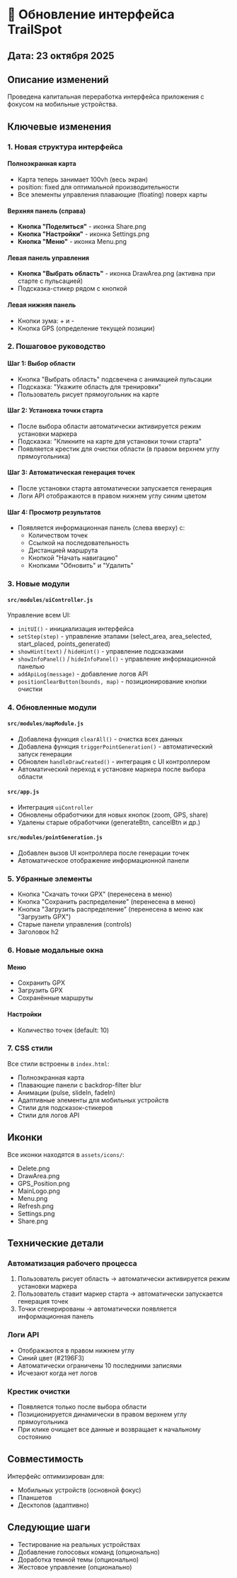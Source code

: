 # 🎨 Обновление интерфейса TrailSpot

## Дата: 23 октября 2025

## Описание изменений

Проведена капитальная переработка интерфейса приложения с фокусом на мобильные устройства.

## Ключевые изменения

### 1. Новая структура интерфейса

#### Полноэкранная карта
- Карта теперь занимает 100vh (весь экран)
- position: fixed для оптимальной производительности
- Все элементы управления плавающие (floating) поверх карты

#### Верхняя панель (справа)
- **Кнопка "Поделиться"** - иконка Share.png
- **Кнопка "Настройки"** - иконка Settings.png
- **Кнопка "Меню"** - иконка Menu.png

#### Левая панель управления
- **Кнопка "Выбрать область"** - иконка DrawArea.png (активна при старте с пульсацией)
- Подсказка-стикер рядом с кнопкой

#### Левая нижняя панель
- Кнопки зума: + и -
- Кнопка GPS (определение текущей позиции)

### 2. Пошаговое руководство

#### Шаг 1: Выбор области
- Кнопка "Выбрать область" подсвечена с анимацией пульсации
- Подсказка: "Укажите область для тренировки"
- Пользователь рисует прямоугольник на карте

#### Шаг 2: Установка точки старта
- После выбора области автоматически активируется режим установки маркера
- Подсказка: "Кликните на карте для установки точки старта"
- Появляется крестик для очистки области (в правом верхнем углу прямоугольника)

#### Шаг 3: Автоматическая генерация точек
- После установки старта автоматически запускается генерация
- Логи API отображаются в правом нижнем углу синим цветом

#### Шаг 4: Просмотр результатов
- Появляется информационная панель (слева вверху) с:
  - Количеством точек
  - Ссылкой на последовательность
  - Дистанцией маршрута
  - Кнопкой "Начать навигацию"
  - Кнопками "Обновить" и "Удалить"

### 3. Новые модули

#### `src/modules/uiController.js`
Управление всем UI:
- `initUI()` - инициализация интерфейса
- `setStep(step)` - управление этапами (select_area, area_selected, start_placed, points_generated)
- `showHint(text)` / `hideHint()` - управление подсказками
- `showInfoPanel()` / `hideInfoPanel()` - управление информационной панелью
- `addApiLog(message)` - добавление логов API
- `positionClearButton(bounds, map)` - позиционирование кнопки очистки

### 4. Обновленные модули

#### `src/modules/mapModule.js`
- Добавлена функция `clearAll()` - очистка всех данных
- Добавлена функция `triggerPointGeneration()` - автоматический запуск генерации
- Обновлен `handleDrawCreated()` - интеграция с UI контроллером
- Автоматический переход к установке маркера после выбора области

#### `src/app.js`
- Интеграция `uiController`
- Обновлены обработчики для новых кнопок (zoom, GPS, share)
- Удалены старые обработчики (generateBtn, cancelBtn и др.)

#### `src/modules/pointGeneration.js`
- Добавлен вызов UI контроллера после генерации точек
- Автоматическое отображение информационной панели

### 5. Убранные элементы

- Кнопка "Скачать точки GPX" (перенесена в меню)
- Кнопка "Сохранить распределение" (перенесена в меню)
- Кнопка "Загрузить распределение" (перенесена в меню как "Загрузить GPX")
- Старые панели управления (controls)
- Заголовок h2

### 6. Новые модальные окна

#### Меню
- Сохранить GPX
- Загрузить GPX
- Сохранённые маршруты

#### Настройки
- Количество точек (default: 10)

### 7. CSS стили

Все стили встроены в `index.html`:
- Полноэкранная карта
- Плавающие панели с backdrop-filter blur
- Анимации (pulse, slideIn, fadeIn)
- Адаптивные элементы для мобильных устройств
- Стили для подсказок-стикеров
- Стили для логов API

## Иконки

Все иконки находятся в `assets/icons/`:
- Delete.png
- DrawArea.png
- GPS_Position.png
- MainLogo.png
- Menu.png
- Refresh.png
- Settings.png
- Share.png

## Технические детали

### Автоматизация рабочего процесса
1. Пользователь рисует область → автоматически активируется режим установки маркера
2. Пользователь ставит маркер старта → автоматически запускается генерация точек
3. Точки сгенерированы → автоматически появляется информационная панель

### Логи API
- Отображаются в правом нижнем углу
- Синий цвет (#2196F3)
- Автоматически ограничены 10 последними записями
- Исчезают когда нет логов

### Крестик очистки
- Появляется только после выбора области
- Позиционируется динамически в правом верхнем углу прямоугольника
- При клике очищает все данные и возвращает к начальному состоянию

## Совместимость

Интерфейс оптимизирован для:
- Мобильных устройств (основной фокус)
- Планшетов
- Десктопов (адаптивно)

## Следующие шаги

- Тестирование на реальных устройствах
- Добавление голосовых команд (опционально)
- Доработка темной темы (опционально)
- Жестовое управление (опционально)


